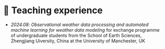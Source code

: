 # 📖 Teaching experience
- *2024.08*: *Observational weather data processing and automated machine learning for weather data modeling* for exchange programme of undergraduate students from the School of Earth Sciences, Zhengjiang Uiversity, China at the University of Manchester, UK
